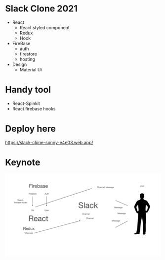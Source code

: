 # Slack Clone 2021

- React
  - React styled component
  - Redux
  - Hook
- FireBase
  - auth
  - firestore
  - hosting
- Design
  - Material Ui

# Handy tool

- React-Spinkit
- React firebase hooks

# Deploy here

https://slack-clone-sonny-e4e03.web.app/

# Keynote

![keynote](./refer.png)
